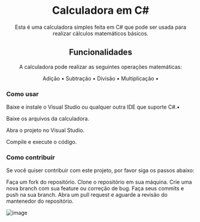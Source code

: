<h1 align="center">Calculadora em C#</h1>

<p align="center">Esta é uma calculadora simples feita em C# que pode ser usada para realizar cálculos matemáticos básicos.</p>

<h2 align="center">Funcionalidades</h2>

<p align="center">A calculadora pode realizar as seguintes operações matemáticas:</p>

<p align="center">
 <a>Adição</a> •
 <a>Subtração</a> • 
 <a>Divisão</a> • 
 <a>Multiplicação</a> • 
</p>


<h3>Como usar</h3>
<p>
  <a>Baixe e instale o Visual Studio ou qualquer outra IDE que suporte C#.</a>•
  
  <a>Baixe os arquivos da calculadora.</a>
  
  <a>Abra o projeto no Visual Studio.</a>
  
  <a>Compile e execute o código.</a>
  
</p>
  
<h3>Como contribuir</h3>

Se você quiser contribuir com este projeto, por favor siga os passos abaixo:

Faça um fork do repositório.
Clone o repositório em sua máquina.
Crie uma nova branch com sua feature ou correção de bug.
Faça seus commits e push na sua branch.
Abra um pull request e aguarde a revisão do mantenedor do repositório.

![image](https://user-images.githubusercontent.com/113385634/232359076-9c2642ff-624d-4105-a7cf-4904d457b84d.png)

